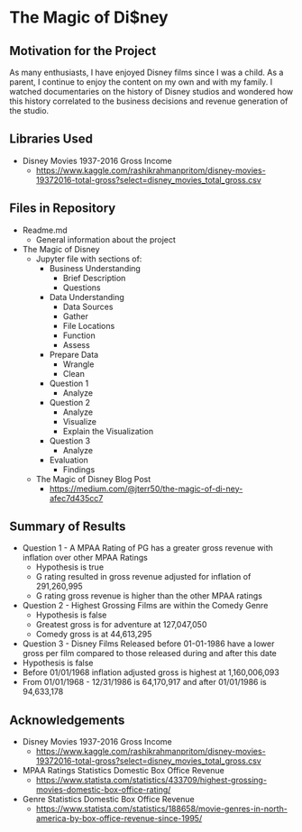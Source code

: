 # The Magic of Di$ney

## Motivation for the Project
As many enthusiasts, I have enjoyed Disney films since I was a child. As a parent, I continue to enjoy the content on my own and with my family. I watched documentaries on the history of Disney studios and wondered how this history correlated to the business decisions and revenue generation of the studio.

## Libraries Used
- Disney Movies 1937-2016 Gross Income
  - https://www.kaggle.com/rashikrahmanpritom/disney-movies-19372016-total-gross?select=disney_movies_total_gross.csv
 
## Files in Repository
- Readme.md 
  - General information about the project
- The Magic of Disney
  - Jupyter file with sections of:
    - Business Understanding
      - Brief Description
      - Questions
    - Data Understanding
      - Data Sources
      - Gather
      - File Locations
      - Function
      - Assess
    - Prepare Data
      - Wrangle
      - Clean
    - Question 1
      - Analyze
    - Question 2
      - Analyze
      - Visualize
      - Explain the Visualization
    - Question 3
      - Analyze
    - Evaluation
      - Findings
  - The Magic of Disney Blog Post
    -  https://medium.com/@jterr50/the-magic-of-di-ney-afec7d435cc7

## Summary of Results
- Question 1 - A MPAA Rating of PG has a greater gross revenue with inflation over other MPAA Ratings
  - Hypothesis is true
  - G rating resulted in gross revenue adjusted for inflation of 291,260,995
  - G rating gross revenue is higher than the other MPAA ratings
- Question 2 - Highest Grossing Films are within the Comedy Genre
  - Hypothesis is false
  - Greatest gross is for adventure at 127,047,050
  - Comedy gross is at 44,613,295
 - Question 3 - Disney Films Released before 01-01-1986 have a lower gross per film compared to those released during and after this date
  - Hypothesis is false
  - Before 01/01/1968 inflation adjusted gross is highest at 1,160,006,093
  - From 01/01/1968 - 12/31/1986 is 64,170,917 and after 01/01/1986 is 94,633,178

## Acknowledgements
- Disney Movies 1937-2016 Gross Income
  - https://www.kaggle.com/rashikrahmanpritom/disney-movies-19372016-total-gross?select=disney_movies_total_gross.csv
- MPAA Ratings Statistics Domestic Box Office Revenue
  - https://www.statista.com/statistics/433709/highest-grossing-movies-domestic-box-office-rating/
- Genre Statistics Domestic Box Office Revenue
  - https://www.statista.com/statistics/188658/movie-genres-in-north-america-by-box-office-revenue-since-1995/
